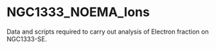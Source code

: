 # NGC1333_NOEMA_Ions
Data and scripts required to carry out analysis of Electron fraction on NGC1333-SE.
